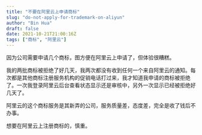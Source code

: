 ```yaml
---
title: "不要在阿里云上申请商标"
slug: "do-not-apply-for-trademark-on-aliyun"
author: "Bin Hua"
draft: false
date: 2021-10-21T21:00:16Z
tags: ["商标", "阿里云"]
---
```


因为公司需要申请几个商标，图方便在阿里云上申请了，但体验很糟糕。

我的两批商标被拒绝了好几天，我两次都没有收到任何一个来自阿里云的通知。每次都是其他商标注册服务机构的促销电话打过来，我才知道我申请的商标被拒绝了。一次我登录阿里云后台查看状态显示还是审核中，另外一次显示已经被拒绝好几天了。

阿里云的这个商标服务是其新弄的公司，服务质量差，态度差，完全是收了钱后不办事。

想要在阿里云上注册商标的，慎重。
